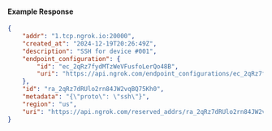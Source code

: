 <!-- Code generated for API Clients. DO NOT EDIT. -->

#### Example Response

```json
{
	"addr": "1.tcp.ngrok.io:20000",
	"created_at": "2024-12-19T20:26:49Z",
	"description": "SSH for device #001",
	"endpoint_configuration": {
		"id": "ec_2qRz7fydMTzWeVFusfoLerQo48B",
		"uri": "https://api.ngrok.com/endpoint_configurations/ec_2qRz7fydMTzWeVFusfoLerQo48B"
	},
	"id": "ra_2qRz7dRUlo2rn84JW2vqBQ75Kh0",
	"metadata": "{\"proto\": \"ssh\"}",
	"region": "us",
	"uri": "https://api.ngrok.com/reserved_addrs/ra_2qRz7dRUlo2rn84JW2vqBQ75Kh0"
}
```
